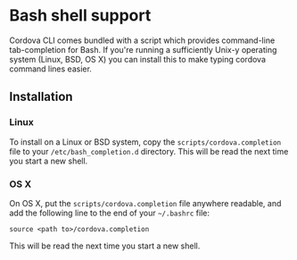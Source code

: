 Bash shell support
==================

Cordova CLI comes bundled with a script which provides command-line tab-completion for Bash. If you're running a sufficiently
Unix-y operating system (Linux, BSD, OS X) you can install this to make typing cordova command lines easier.

Installation
------------

### Linux

To install on a Linux or BSD system, copy the `scripts/cordova.completion` file to your `/etc/bash_completion.d` directory. This will be read the next time you start a new shell.

### OS X

On OS X, put the `scripts/cordova.completion` file anywhere readable, and add the following line to the end of your `~/.bashrc` file:

    source <path to>/cordova.completion

This will be read the next time you start a new shell.

